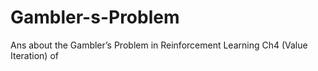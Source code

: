 # Gambler-s-Problem
Ans about the Gambler’s Problem in Reinforcement Learning Ch4 (Value Iteration) of 

